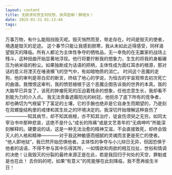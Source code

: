```yaml
---
layout: content
title: 无欲求何贪生何忧愁、扶风狂柳！醉枝头！
date: 2025-01-31 01:13:44
tags:
---
```


万事万物，有什么能阻挡毁灭呢。毁灭悄然而至，带走存在。时间是毁灭的使者，境遇是毁灭的足迹。
这个春节只能让我感到胆寒，我从未如此近得感受，同样渴望毁灭的降临。所有人都沦为主体性争夺的牺牲品，无一幸免的在无赢家的战场上残斗，这种扭曲开始显著地浮现。他行将要拧断我的想象力，生生的将我的身躯碾压为纳米级的粉尘。如果独断成为话语的把柄，主体性成为面红耳赤的根源，那对话的意义将湮灭在唾液横飞的空气中，有如暗物质的消亡。
时间这个恶魔的走狗，他的审判是哥白尼的断言，终结了地心的学说，为恒古的宇宙观带去初次死亡的曲谱。我憎恨这审判，我的愤怒植根于这个恶魔企图告诉我的世界的本真。我的大脑早已异变了，该死的肿瘤死死的压迫着残余的想象，任他恣意生长，我却看不到能为力的介入点。
我无法责备遮蔽阳光的树冠，他扼杀了底下所有的竞争者，却也确切为气根留下了富足的土壤，它的手腕也绝非是它自身生而期望的，乃是刻在双螺旋结构里的戒律和其生处之的环境决定的。我深切开始理解这种哀伤了—————知其病节，却不知其病根，亦不知其治疗，徒哀伤须臾之无穷。如同太宰治书中那种悲哀，这绝不是什么“成长的阵痛”或是文艺青年的“无病呻吟”所能深刻解释的。硬要说的话，这是一种无法治愈的精神艾滋，不会直接致死，却终会毁灭人的人格和精神————对于我这种敏感而细腻的灵魂而言更是死亡的使者。
“他人即地狱”，我已然开始恐惧他者。主体性的争夺与小儿辩日无异，但因恐惧于他者的话语，不得不参与其中乐得其所，一如情欲和肉欲的相互拉扯，世俗和情调的决绝！让我毁灭的分裂的最终来源正是在此，若是我回归于何处的天空，罪魁或是也在此！
去你妈的吧，如果“有意义”的死能够在此刻降临，我不愿再偷生半日！
